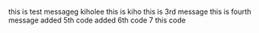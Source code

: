 this is test messageg
kiholee this is kiho
this is 3rd message
this is fourth message
added 5th code
added 6th code
7 this code